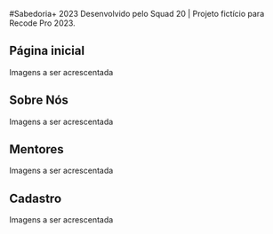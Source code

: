 #Sabedoria+
2023 Desenvolvido pelo Squad 20 | Projeto fictício para Recode Pro 2023.
## Página inicial
Imagens a ser acrescentada
## Sobre Nós
Imagens a ser acrescentada
## Mentores
Imagens a ser acrescentada
## Cadastro
Imagens a ser acrescentada
